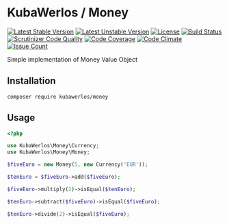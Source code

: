 KubaWerlos / Money
==================

[![Latest Stable Version](https://poser.pugx.org/kubawerlos/money/v/stable)](https://packagist.org/packages/kubawerlos/money)
[![Latest Unstable Version](https://poser.pugx.org/kubawerlos/money/v/unstable)](https://packagist.org/packages/kubawerlos/money)
[![License](https://poser.pugx.org/kubawerlos/money/license)](https://packagist.org/packages/kubawerlos/money)
[![Build Status](https://travis-ci.org/kubawerlos/money.svg?branch=master)](https://travis-ci.org/kubawerlos/money)
[![Scrutinizer Code Quality](https://scrutinizer-ci.com/g/kubawerlos/money/badges/quality-score.png?b=master)](https://scrutinizer-ci.com/g/kubawerlos/money/?branch=master)
[![Code Coverage](https://scrutinizer-ci.com/g/kubawerlos/money/badges/coverage.png?b=master)](https://scrutinizer-ci.com/g/kubawerlos/money/?branch=master)
[![Code Climate](https://codeclimate.com/github/kubawerlos/money/badges/gpa.svg)](https://codeclimate.com/github/kubawerlos/money)
[![Issue Count](https://codeclimate.com/github/kubawerlos/money/badges/issue_count.svg)](https://codeclimate.com/github/kubawerlos/money/issues)

Simple implementation of Money Value Object

Installation
------------

    composer require kubawerlos/money


Usage
-----

```php
<?php

use KubaWerlos\Money\Currency;
use KubaWerlos\Money\Money;

$fiveEuro = new Money(5, new Currency('EUR'));

$tenEuro = $fiveEuro->add($fiveEuro);

$fiveEuro->multiply(2)->isEqual($tenEuro);

$tenEuro->subtract($fiveEuro)->isEqual($fiveEuro);

$tenEuro->divide(2)->isEqual($fiveEuro);
```
